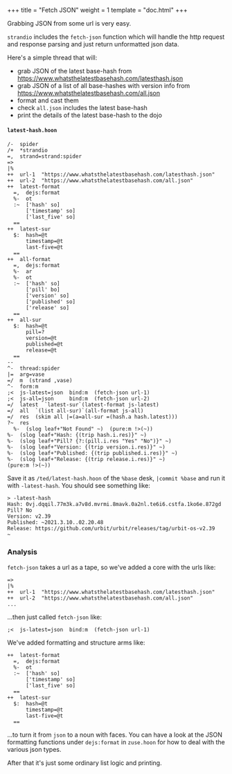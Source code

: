 +++
title = "Fetch JSON"
weight = 1
template = "doc.html"
+++

Grabbing JSON from some url is very easy.

`strandio` includes the `fetch-json` function which will handle the http request and response parsing and just return unformatted json data.

Here's a simple thread that will:

- grab JSON of the latest base-hash from https://www.whatsthelatestbasehash.com/latesthash.json
- grab JSON of a list of all base-hashes with version info from https://www.whatsthelatestbasehash.com/all.json
- format and cast them
- check `all.json` includes the latest base-hash
- print the details of the latest base-hash to the dojo

#### `latest-hash.hoon`

```hoon
/-  spider
/+  *strandio
=,  strand=strand:spider
=>
|%
++  url-1  "https://www.whatsthelatestbasehash.com/latesthash.json"
++  url-2  "https://www.whatsthelatestbasehash.com/all.json"
++  latest-format
  =,  dejs:format
  %-  ot
  :~  ['hash' so]
      ['timestamp' so]
      ['last_five' so]
  ==
++  latest-sur
  $:  hash=@t
      timestamp=@t
      last-five=@t
  ==
++  all-format
  =,  dejs:format
  %-  ar
  %-  ot
  :~  ['hash' so]
      ['pill' bo]
      ['version' so]
      ['published' so]
      ['release' so]
  ==
++  all-sur
  $:  hash=@t
      pill=?
      version=@t
      published=@t
      release=@t
  ==
--
^-  thread:spider
|=  arg=vase
=/  m  (strand ,vase)
^-  form:m
;<  js-latest=json  bind:m  (fetch-json url-1)
;<  js-all=json     bind:m  (fetch-json url-2)
=/  latest  `latest-sur`(latest-format js-latest)
=/  all  `(list all-sur)`(all-format js-all)
=/  res  (skim all |=(a=all-sur =(hash.a hash.latest)))
?~  res
  %-  (slog leaf+"Not Found" ~)  (pure:m !>(~))
%-  (slog leaf+"Hash: {(trip hash.i.res)}" ~)
%-  (slog leaf+"Pill? {?:(pill.i.res "Yes" "No")}" ~)
%-  (slog leaf+"Version: {(trip version.i.res)}" ~)
%-  (slog leaf+"Published: {(trip published.i.res)}" ~)
%-  (slog leaf+"Release: {(trip release.i.res)}" ~)
(pure:m !>(~))
```

Save it as `/ted/latest-hash.hoon` of the `%base` desk, `|commit %base` and run it with `-latest-hash`. You should see something like:

```
> -latest-hash
Hash: 0vj.dqqil.77m3k.a7v8d.mvrmi.8mavk.0a2nl.te6i6.cstfa.1ko6e.872gd
Pill? No
Version: v2.39
Published: ~2021.3.10..02.20.48
Release: https://github.com/urbit/urbit/releases/tag/urbit-os-v2.39
~
```

### Analysis

`fetch-json` takes a url as a tape, so we've added a core with the urls like:

```hoon
=>
|%
++  url-1  "https://www.whatsthelatestbasehash.com/latesthash.json"
++  url-2  "https://www.whatsthelatestbasehash.com/all.json"
...
```

...then just called `fetch-json` like:

```hoon
;<  js-latest=json  bind:m  (fetch-json url-1)
```

We've added formatting and structure arms like:

```hoon
++  latest-format
  =,  dejs:format
  %-  ot
  :~  ['hash' so]
      ['timestamp' so]
      ['last_five' so]
  ==
++  latest-sur
  $:  hash=@t
      timestamp=@t
      last-five=@t
  ==
```

...to turn it from `json` to a noun with faces. You can have a look at the JSON formatting functions under `dejs:format` in `zuse.hoon` for how to deal with the various json types.

After that it's just some ordinary list logic and printing.
